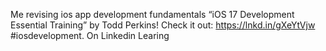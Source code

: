 Me revising ios app development fundamentals
“iOS 17 Development Essential Training” by Todd Perkins! Check it out: https://lnkd.in/gXeYtVjw #iosdevelopment. On Linkedin Learing
